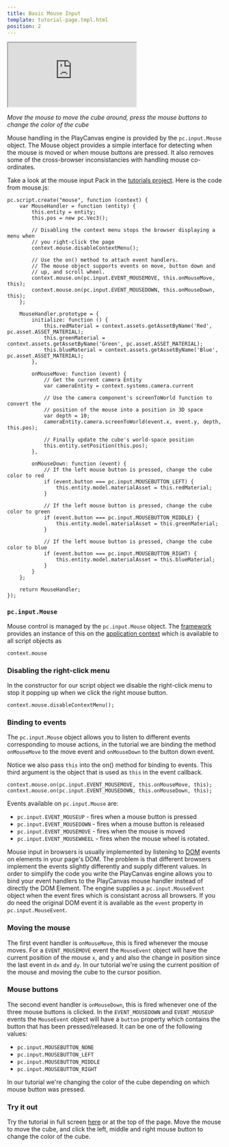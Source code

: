 ```yaml
---
title: Basic Mouse Input
template: tutorial-page.tmpl.html
position: 2
---
```


<iframe src="http://apps.playcanvas.com/playcanvas/tutorials/input_mouse?overlay=false"></iframe>

*Move the mouse to move the cube around, press the mouse buttons to change the color of the cube*

Mouse handling in the PlayCanvas engine is provided by the `pc.input.Mouse` object. The Mouse object provides a simple interface for detecting when the
mouse is moved or when mouse buttons are pressed. It also removes some of the cross-browser inconsistancies with handling mouse co-ordinates.

Take a look at the mouse input Pack in the [tutorials project][project]. Here is the code from mouse.js:

~~~javascript~~~
pc.script.create("mouse", function (context) {
    var MouseHandler = function (entity) {
        this.entity = entity;
        this.pos = new pc.Vec3();

        // Disabling the context menu stops the browser displaying a menu when
        // you right-click the page
        context.mouse.disableContextMenu();

        // Use the on() method to attach event handlers.
        // The mouse object supports events on move, button down and
        // up, and scroll wheel.
        context.mouse.on(pc.input.EVENT_MOUSEMOVE, this.onMouseMove, this);
        context.mouse.on(pc.input.EVENT_MOUSEDOWN, this.onMouseDown, this);
    };

    MouseHandler.prototype = {
        initialize: function () {
            this.redMaterial = context.assets.getAssetByName('Red', pc.asset.ASSET_MATERIAL);
            this.greenMaterial = context.assets.getAssetByName('Green', pc.asset.ASSET_MATERIAL);
            this.blueMaterial = context.assets.getAssetByName('Blue', pc.asset.ASSET_MATERIAL);
        },

        onMouseMove: function (event) {
            // Get the current camera Entity
            var cameraEntity = context.systems.camera.current

            // Use the camera component's screenToWorld function to convert the
            // position of the mouse into a position in 3D space
            var depth = 10;
            cameraEntity.camera.screenToWorld(event.x, event.y, depth, this.pos);

            // Finally update the cube's world-space position
            this.entity.setPosition(this.pos);
        },

        onMouseDown: function (event) {
            // If the left mouse button is pressed, change the cube color to red
            if (event.button === pc.input.MOUSEBUTTON_LEFT) {
                this.entity.model.materialAsset = this.redMaterial;
            }

            // If the left mouse button is pressed, change the cube color to green
            if (event.button === pc.input.MOUSEBUTTON_MIDDLE) {
                this.entity.model.materialAsset = this.greenMaterial;
            }

            // If the left mouse button is pressed, change the cube color to blue
            if (event.button === pc.input.MOUSEBUTTON_RIGHT) {
                this.entity.model.materialAsset = this.blueMaterial;
            }
        }
    };

    return MouseHandler;
});
~~~

### `pc.input.Mouse`

Mouse control is managed by the `pc.input.Mouse` object. The [framework][framework] provides an instance of this on the [application context][context] which is available
to all script objects as

~~~javascript~~~
context.mouse
~~~

### Disabling the right-click menu
In the constructor for our script object we disable the right-click menu to stop it popping up when we click the right mouse button.

~~~javascript~~~
context.mouse.disableContextMenu();
~~~

### Binding to events

The `pc.input.Mouse` object allows you to listen to different events corresponding to mouse actions, in the tutorial we are binding the method `onMouseMove` to the move event and `onMouseDown`
to the button down event.

Notice we also pass `this` into the on() method for binding to events. This third argument is the object that is used as `this` in the event callback.

~~~javascript~~~
context.mouse.on(pc.input.EVENT_MOUSEMOVE, this.onMouseMove, this);
context.mouse.on(pc.input.EVENT_MOUSEDOWN, this.onMouseDown, this);
~~~

Events available on `pc.input.Mouse` are:

* `pc.input.EVENT_MOUSEUP` - fires when a mouse button is pressed
* `pc.input.EVENT_MOUSEDOWN` - fires when a mouse button is released
* `pc.input.EVENT_MOUSEMOVE` - fires when the mouse is moved
* `pc.input.EVENT_MOUSEWHEEL` - fires when the mouse wheel is rotated.

Mouse input in browsers is usually implemented by listening to [DOM][dom] events on elements in your page's DOM. The problem is that different browsers implement the events slightly
differently and supply different values. In order to simplify the code you write the PlayCanvas engine allows you to bind your event handlers to the PlayCanvas mouse handler instead of
directly the DOM Element. The engine supplies a `pc.input.MouseEvent` object when the event fires which is consistant across all browsers. If you do need the original DOM event it is available
as the `event` property in `pc.input.MouseEvent`.

### Moving the mouse

The first event handler is `onMouseMove`, this is fired whenever the mouse moves. For a `EVENT_MOUSEMOVE` event the `MouseEvent` object will have the current position of the mouse `x`, and `y` and also the change in position since the last event in `dx` and `dy`. In our tutorial we're using the current position of the mouse and moving the cube to the cursor position.

### Mouse buttons

The second event handler is `onMouseDown`, this is fired whenever one of the three mouse buttons is clicked. In the `EVENT_MOUSEDOWN` and `EVENT_MOUSEUP` events the `MouseEvent` object will
have a `button` property which contains the button that has been pressed/released. It can be one of the following values:

* `pc.input.MOUSEBUTTON_NONE`
* `pc.input.MOUSEBUTTON_LEFT`
* `pc.input.MOUSEBUTTON_MIDDLE`
* `pc.input.MOUSEBUTTON_RIGHT`

In our tutorial we're changing the color of the cube depending on which mouse button was pressed.

### Try it out

Try the tutorial in full screen [here][tutorial] or at the top of the page. Move the mouse to move the cube, and click the left, middle and right mouse button to change the color of the cube.

[project]: http://playcanvas.com/playcanvas/tutorials
[framework]: /user-manual/glossary#framework
[context]: /user-manual/glossary#context
[dom]: /user-manual/glossary#dom
[bind]: https://developer.mozilla.org/en/JavaScript/Reference/Global_Objects/Function/bind
[tutorial]: http://apps.playcanvas.com/playcanvas/tutorials/input_mouse
